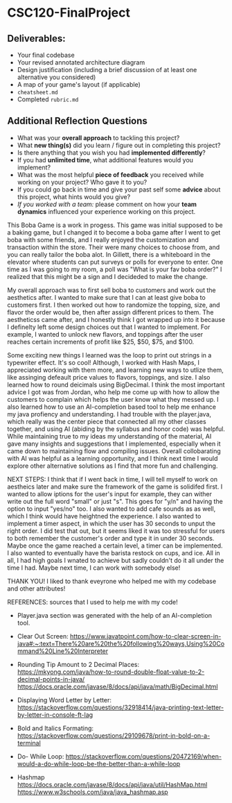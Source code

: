 # CSC120-FinalProject

## Deliverables:
 - Your final codebase
 - Your revised annotated architecture diagram
 - Design justification (including a brief discussion of at least one alternative you considered)
 - A map of your game's layout (if applicable)
 - `cheatsheet.md`
 - Completed `rubric.md`
  
## Additional Reflection Questions
 - What was your **overall approach** to tackling this project?
 - What **new thing(s)** did you learn / figure out in completing this project?
 - Is there anything that you wish you had **implemented differently**?
 - If you had **unlimited time**, what additional features would you implement?
 - What was the most helpful **piece of feedback** you received while working on your project? Who gave it to you?
 - If you could go back in time and give your past self some **advice** about this project, what hints would you give?
 - _If you worked with a team:_ please comment on how your **team dynamics** influenced your experience working on this project.

This Boba Game is a work in progess. This game was initial supposed to be a baking game, but I changed it to become a boba game after I went to get boba with some friends, and I really enjoyed the customization and transaction within the store. Their were many choices to choose from, and you can really tailor the boba alot. In Gillett, there is a whiteboard in the elevator where students can put surveys or polls for everyone to enter. One time as I was going to my room, a poll was "What is your fav boba order?" I realized that this might be a sign and I decideded to make the change. 

My overall approach was to first sell boba to customers and work out the aesthetics after. I wanted to make sure that I can at least give boba to customers first. I then worked out how to randomize the topping, size, and flavor the order would be, then after assign different prices to them. The aestheticss came after, and I honestly think I got wrapped up into it because I definelty left some design choices out that I wanted to implement. For example, I wanted to unlock new flavors, and toppings after the user reaches certain increments of profit like $25, $50, $75, and $100.

Some exciting new things I learned was the loop to print out strings in a typewriter effect. It's so cool! Although, I worked with Hash Maps, I appreciated working with them more, and learning new ways to utlize them, like assinging defeault price values to flavors, toppings, and size. I also learned how to round deicimals using BigDecimal. I think the most important advice I got was from Jordan, who help me come up with how to allow the customers to complain which helps the user know what they messed up. I also learned how to use an AI-completion based tool to help me enhance my java profiency and understanding. I had trouble with the player.java, which really was the center piece that connected all my other classes together, and using AI (abiding by the syllabus and honor code) was helpful. While maintaining true to my ideas my understanding of the material, AI gave many insights and suggestions that I implemented, especially when it came down to  maintaining flow and compiling issues. Overall collobarating with AI was helpful as a learning opportunity, and I think next time I would explore other alternative solutions as I find that more fun and challenging. 

NEXT STEPS:
I think that if I went back in time, I will tell myself to work on aestheics later and make sure the framework of the game is solidifed first. I wanted to allow iptions for the user's input for example, they can wither write out the full word "small" or just "s". This goes for "y/n" and having the option to input "yes/no" too. I also wanted to add cafe sounds as as well, which I think would have heightned the experience. I also wanted to implement a timer aspect, in which the user has 30 seconds to unput the right order. I did test that out, but it seems liked it was too stressful for users to both remember the customer's order and type it in under 30 seconds. Maybe once the game reached a certain level, a timer can be implemented. I also wanted to eventually have the barista restock on cups, and ice. All in all, I had high goals I wnated to achieve but sadly couldn't do it all under the time I had. Maybe next time, I can work with somebody else!

THANK YOU! I liked to thank eveyrone who helped me with my codebase and other attributes!

REFERENCES: sources that I used to help me with my code!

- Player.java section was generated with the help of an AI-completion tool.

- Clear Out Screen: 
    https://www.javatpoint.com/how-to-clear-screen-in-java#:~:text=There%20are%20the%20following%20ways,Using%20Command%20Line%20Interpreter 

- Rounding Tip Amount to 2 Decimal Places: 
    https://mkyong.com/java/how-to-round-double-float-value-to-2-decimal-points-in-java/
    https://docs.oracle.com/javase/8/docs/api/java/math/BigDecimal.html 

- Displaying Word Letter by Letter: 
    https://stackoverflow.com/questions/32918414/java-printing-text-letter-by-letter-in-console-ft-lag 

- Bold and Italics Formating:
    https://stackoverflow.com/questions/29109678/print-in-bold-on-a-terminal 

- Do- While Loop: 
    https://stackoverflow.com/questions/20472169/when-would-a-do-while-loop-be-the-better-than-a-while-loop 

- Hashmap
    https://docs.oracle.com/javase/8/docs/api/java/util/HashMap.html 
    https://www.w3schools.com/java/java_hashmap.asp 

